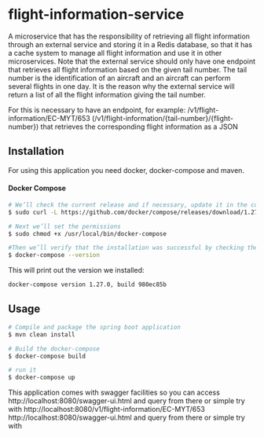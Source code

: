 # flight-information-service

A microservice that has the responsibility of retrieving all flight information through an external service and storing it in a Redis database, so that it
has a cache system to manage all flight information and use it in other microservices.
Note that the external service should only have one endpoint that retrieves all flight information based on the given tail number. The tail number is the identification of an aircraft and an aircraft can perform several
flights in one day. It is the reason why the external service will return a list of all the flight information giving the tail number.

For this is necessary to have an endpoint, for example: /v1/flight-information/EC-MYT/653
(/v1/flight-information/{tail-number}/{flight-number}) that retrieves the corresponding flight information as a JSON

## Installation

For using this application you need docker, docker-compose and maven. 

#### Docker Compose

```sh
# We’ll check the current release and if necessary, update it in the command below:
$ sudo curl -L https://github.com/docker/compose/releases/download/1.27.4/docker-compose-`uname -s`-`uname -m` -o /usr/local/bin/docker-compose

# Next we’ll set the permissions
$ sudo chmod +x /usr/local/bin/docker-compose

#Then we’ll verify that the installation was successful by checking the version:
$ docker-compose --version
```

This will print out the version we installed:

```sh
docker-compose version 1.27.0, build 980ec85b
```

## Usage

```sh
# Compile and package the spring boot application
$ mvn clean install

# Build the docker-compose
$ docker-compose build

# run it
$ docker-compose up
```

This application comes with swagger facilities so you can access 
http://localhost:8080/swagger-ui.html 
and query from there or simple try with
http://localhost:8080/v1/flight-information/EC-MYT/653
http://localhost:8080/swagger-ui.html 
and query from there or simple try with 




